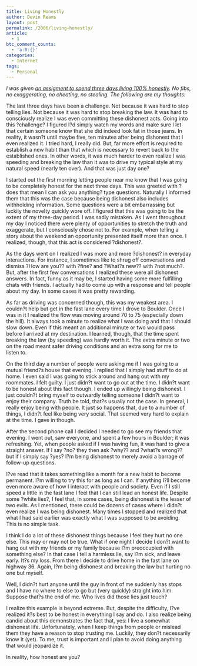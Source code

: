 ```yaml
---
title: Living Honestly
author: Devin Reams
layout: post
permalink: /2006/living-honestly/
article:
  - 1
btc_comment_counts:
  - 'a:0:{}'
categories:
  - Internet
tags:
  - Personal
---
```

*I was given [an assigment to spend three days living 100% honestly][1]. No fibs, no exaggerating, no cheating, no stealing. The following are my thoughts:*

The last three days have been a challenge. Not because it was hard to stop telling lies. Not because it was hard to stop breaking the law. It was hard to consciously realize I was even committing these dishonest acts. Going into this ?challenge? I figured I?d simply watch my words and make sure I let that certain someone know that she did indeed look fat in those jeans. In reality, it wasn?t until maybe five, ten minutes after being dishonest that I even realized it. I tried hard, I really did. But, far more effort is required to establish a new habit than that which is necessary to revert back to the established ones. In other words, it was much harder to even realize I was speeding and breaking the law than it was to drive my typical style at my natural speed (nearly ten over). And that was just day one?

I started out the first morning letting people near me know that I was going to be completely honest for the next three days. This was greeted with ?does that mean I can ask you anything? type questions. Naturally I informed them that this was the case because being dishonest also includes withholding information. Some questions were a bit embarrassing but luckily the novelty quickly wore off. I figured that this was going to be the extent of my three-day period. I was sadly mistaken. As I went throughout my day I noticed there were plenty of opportunities to stretch the truth and exaggerate, but I consciously chose not to. For example, when telling a story about the weekend an opportunity presented itself more than once. I realized, though, that this act is considered ?dishonest?.

As the days went on I realized I was more and more ?dishonest? in everyday interactions. For instance, I sometimes like to shrug off conversations and dismiss ?How are you?? with ?fine? and ?What?s new?? with ?not much?. But, after the first few conversations I realized these were all dishonest answers. In fact, funny as it may be, I started having some more fulfilling chats with friends. I actually had to come up with a response and tell people about my day. In some cases it was pretty rewarding.

As far as driving was concerned though, this was my weakest area. I couldn?t help but get in the fast lane every time I drove to Boulder. Once I was in it I realized the flow was moving around 70 to 75 (especially down the hill). It always took a minute to realize what I was doing and that I should slow down. Even if this meant an additional minute or two would pass before I arrived at my destination. I learned, though, that the time spent breaking the law (by speeding) was hardly worth it. The extra minute or two on the road meant safer driving conditions and an extra song for me to listen to.

On the third day a number of people were asking me if I was going to a mutual friend?s house that evening. I replied that I simply had stuff to do at home. I even said I was going to stick around and hang out with my roommates. I felt guilty. I just didn?t want to go out at the time. I didn?t want to be honest about this fact though. I ended up willingly being dishonest. I just couldn?t bring myself to outwardly telling someone I didn?t want to enjoy their company. Truth be told, that?s usually not the case. In general, I really enjoy being with people. It just so happens that, due to a number of things, I didn?t feel like being very social. That seemed very hard to explain at the time. I gave in though.

After the second phone call I decided I needed to go see my friends that evening. I went out, saw everyone, and spent a few hours in Boulder; it was refreshing. Yet, when people asked if I was having fun, it was hard to give a straight answer. If I say ?no? they then ask ?why?? and ?what?s wrong?? but if I simply say ?yes? I?m being dishonest to merely avoid a barrage of follow-up questions.

I?ve read that it takes something like a month for a new habit to become permanent. I?m willing to try this for as long as I can. If anything I?ll become even more aware of how I interact with people and society. Even if I still speed a little in the fast lane I feel that I can still lead an honest life. Despite some ?white lies?, I feel that, in some cases, being dishonest is the lesser of two evils. As I mentioned, there could be dozens of cases where I didn?t even realize I was being dishonest. Many times I stopped and realized that what I had said earlier was exactly what I was supposed to be avoiding. This is no simple task.

I think I do a lot of these dishonest things because I feel they hurt no one else. This may or may not be true. What if one night I decide I don?t want to hang out with my friends or my family because I?m preoccupied with something else? In that case I tell a harmless lie, say I?m sick, and leave early. It?s my loss. From there I decide to drive home in the fast lane on highway 36. Again, I?m being dishonest and breaking the law but hurting no one but myself.

Well, I didn?t hurt anyone until the guy in front of me suddenly has stops and I have no where to else to go but (very quickly) straight into him. Suppose that?s the end of me. Who lives did those lies just touch?

I realize this example is beyond extreme. But, despite the difficulty, I?ve realized it?s best to be honest in everything I say and do. I also realize being candid about this demonstrates the fact that, yes: I live a somewhat dishonest life. Unfortunately, when I keep things from people or mislead them they have a reason to stop trusting me. Luckily, they don?t necessarily know it (yet). To me, trust is important and I plan to avoid doing anything that would jeopardize it.

In reality, how honest are you?  

 [1]: https://devin.reams.me/2006/honesty-challenge/